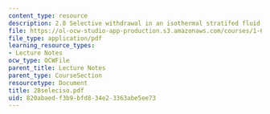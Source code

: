 ```yaml
---
content_type: resource
description: 2.8 Selective withdrawal in an isothermal stratifed fluid
file: https://ol-ocw-studio-app-production.s3.amazonaws.com/courses/1-63-advanced-fluid-dynamics-of-the-environment-fall-2002/820abaedf3b9bfd834e23363abe5ee73_28seleciso.pdf
file_type: application/pdf
learning_resource_types:
- Lecture Notes
ocw_type: OCWFile
parent_title: Lecture Notes
parent_type: CourseSection
resourcetype: Document
title: 28seleciso.pdf
uid: 820abaed-f3b9-bfd8-34e2-3363abe5ee73
---
```

